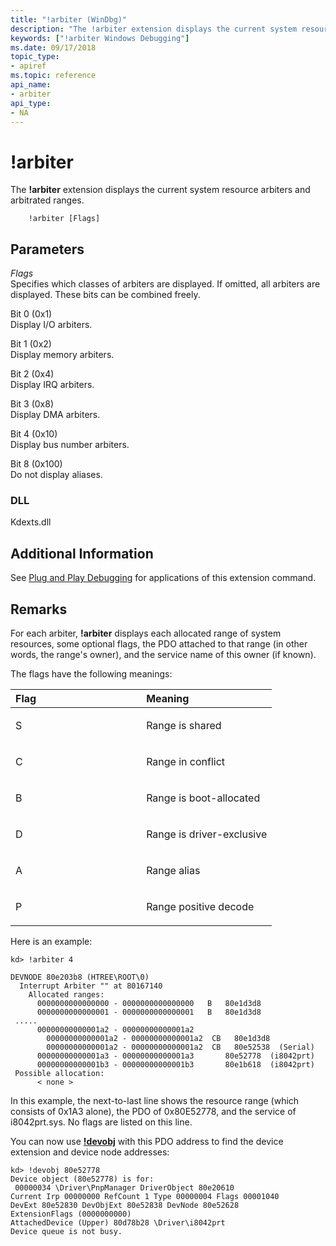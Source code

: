 ```yaml
---
title: "!arbiter (WinDbg)"
description: "The !arbiter extension displays the current system resource arbiters and arbitrated ranges."
keywords: ["!arbiter Windows Debugging"]
ms.date: 09/17/2018
topic_type:
- apiref
ms.topic: reference
api_name:
- arbiter
api_type:
- NA
---
```


# !arbiter


The **!arbiter** extension displays the current system resource arbiters and arbitrated ranges.

```dbgcmd
    !arbiter [Flags] 
```

## <span id="ddk__arbiter_dbg"></span><span id="DDK__ARBITER_DBG"></span>Parameters


<span id="_______Flags______"></span><span id="_______flags______"></span><span id="_______FLAGS______"></span> *Flags*   
Specifies which classes of arbiters are displayed. If omitted, all arbiters are displayed. These bits can be combined freely.

<span id="Bit_0__0x1_"></span><span id="bit_0__0x1_"></span><span id="BIT_0__0X1_"></span>Bit 0 (0x1)  
Display I/O arbiters.

<span id="Bit_1__0x2_"></span><span id="bit_1__0x2_"></span><span id="BIT_1__0X2_"></span>Bit 1 (0x2)  
Display memory arbiters.

<span id="Bit_2__0x4_"></span><span id="bit_2__0x4_"></span><span id="BIT_2__0X4_"></span>Bit 2 (0x4)  
Display IRQ arbiters.

<span id="Bit_3__0x8_"></span><span id="bit_3__0x8_"></span><span id="BIT_3__0X8_"></span>Bit 3 (0x8)  
Display DMA arbiters.

<span id="Bit_4__0x10_"></span><span id="bit_4__0x10_"></span><span id="BIT_4__0X10_"></span>Bit 4 (0x10)  
Display bus number arbiters.

<span id="Bit_8__0x100_"></span><span id="bit_8__0x100_"></span><span id="BIT_8__0X100_"></span>Bit 8 (0x100)  
Do not display aliases.

### DLL

Kdexts.dll

 

## Additional Information

See [Plug and Play Debugging](../debugger/plug-and-play-debugging.md) for applications of this extension command.

## Remarks

For each arbiter, **!arbiter** displays each allocated range of system resources, some optional flags, the PDO attached to that range (in other words, the range's owner), and the service name of this owner (if known).

The flags have the following meanings:

<table>
<colgroup>
<col width="50%" />
<col width="50%" />
</colgroup>
<thead>
<tr class="header">
<th align="left">Flag</th>
<th align="left">Meaning</th>
</tr>
</thead>
<tbody>
<tr class="odd">
<td align="left"><p>S</p></td>
<td align="left"><p>Range is shared</p></td>
</tr>
<tr class="even">
<td align="left"><p>C</p></td>
<td align="left"><p>Range in conflict</p></td>
</tr>
<tr class="odd">
<td align="left"><p>B</p></td>
<td align="left"><p>Range is boot-allocated</p></td>
</tr>
<tr class="even">
<td align="left"><p>D</p></td>
<td align="left"><p>Range is driver-exclusive</p></td>
</tr>
<tr class="odd">
<td align="left"><p>A</p></td>
<td align="left"><p>Range alias</p></td>
</tr>
<tr class="even">
<td align="left"><p>P</p></td>
<td align="left"><p>Range positive decode</p></td>
</tr>
</tbody>
</table>

 

Here is an example:

```console
kd> !arbiter 4

DEVNODE 80e203b8 (HTREE\ROOT\0)
  Interrupt Arbiter "" at 80167140
    Allocated ranges:
      0000000000000000 - 0000000000000000   B   80e1d3d8 
      0000000000000001 - 0000000000000001   B   80e1d3d8 
 .....
      00000000000001a2 - 00000000000001a2    
        00000000000001a2 - 00000000000001a2  CB   80e1d3d8 
        00000000000001a2 - 00000000000001a2  CB   80e52538  (Serial)
      00000000000001a3 - 00000000000001a3       80e52778  (i8042prt)
      00000000000001b3 - 00000000000001b3       80e1b618  (i8042prt)
 Possible allocation:
      < none >
```

In this example, the next-to-last line shows the resource range (which consists of 0x1A3 alone), the PDO of 0x80E52778, and the service of i8042prt.sys. No flags are listed on this line.

You can now use [**!devobj**](-devobj.md) with this PDO address to find the device extension and device node addresses:

```console
kd> !devobj 80e52778
Device object (80e52778) is for:
 00000034 \Driver\PnpManager DriverObject 80e20610
Current Irp 00000000 RefCount 1 Type 00000004 Flags 00001040
DevExt 80e52830 DevObjExt 80e52838 DevNode 80e52628 
ExtensionFlags (0000000000)  
AttachedDevice (Upper) 80d78b28 \Driver\i8042prt
Device queue is not busy.
```

